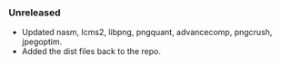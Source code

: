 ### Unreleased

  * Updated nasm, lcms2, libpng, pngquant, advancecomp, pngcrush, jpegoptim.
  * Added the dist files back to the repo.
